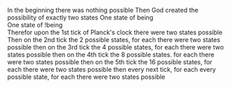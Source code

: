 In the beginning there was nothing possible
Then God created the possibility of exactly two states
One state of being   
One state of !being   
Therefor upon the 1st tick of Planck's clock
there were two states possible
Then on the 2nd tick
the 2 possible states, for each
there were two states possible
then on the 3rd tick
the 4 possible states, for each
there were two states possible
then on the 4th tick
the 8 possible states. for each
there were two states possible
then on the 5th tick
the 16 possible states, for each
there were two states possible
then every next tick, for each 
every possible state, for each
there were two states possible